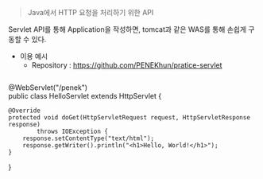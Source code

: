 > Java에서 HTTP 요청을 처리하기 위한 API  


Servlet API를 통해 Application을 작성하면, tomcat과 같은 WAS를 통해 손쉽게 구동할 수 있다.  

- 이용 예시
	- Repository :  https://github.com/PENEKhun/pratice-servlet
	```java
@WebServlet("/penek")  
public class HelloServlet extends HttpServlet {  
  
    @Override  
    protected void doGet(HttpServletRequest request, HttpServletResponse response)  
            throws IOException {  
        response.setContentType("text/html");  
        response.getWriter().println("<h1>Hello, World!</h1>");  
    }  
}
```





